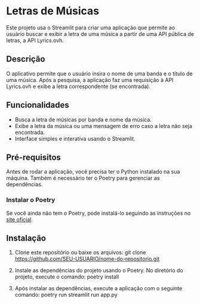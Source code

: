 # Letras de Músicas

Este projeto usa o Streamlit para criar uma aplicação que permite ao usuário buscar e exibir a letra de uma música a partir de uma API pública de letras, a API Lyrics.ovh.

## Descrição

O aplicativo permite que o usuário insira o nome de uma banda e o título de uma música. Após a pesquisa, a aplicação faz uma requisição à API Lyrics.ovh e exibe a letra correspondente (se encontrada).

## Funcionalidades

- Busca a letra de músicas por banda e nome da música.
- Exibe a letra da música ou uma mensagem de erro caso a letra não seja encontrada.
- Interface simples e interativa usando o Streamlit.

## Pré-requisitos

Antes de rodar a aplicação, você precisa ter o Python instalado na sua máquina. Também é necessário ter o Poetry para gerenciar as dependências.

### Instalar o Poetry

Se você ainda não tem o Poetry, pode instalá-lo seguindo as instruções no [site oficial](https://python-poetry.org/docs/#installation).

## Instalação

1. Clone este repositório ou baixe os arquivos:
git clone https://github.com/SEU-USUARIO/nome-do-repositorio.git

2. Instale as dependências do projeto usando o Poetry. No diretório do projeto, execute o comando:
poetry install

3. Após instalar as dependências, execute a aplicação com o seguinte comando:
poetry run streamlit run app.py
